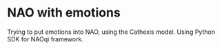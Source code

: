 # NAO with emotions
Trying to put emotions into NAO, using the Cathexis model.
Using Python SDK for NAOqi framework.
